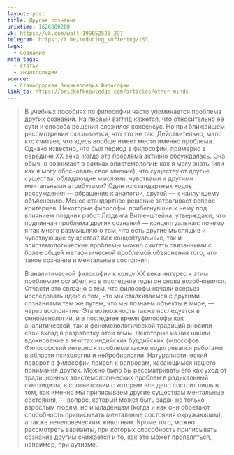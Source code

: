 ```yaml
---
layout: post
title: Другие сознания
unixtime: 1626880200
vk: https://vk.com/wall-199052526_297
telegram: https://t.me/reducing_suffering/163
tags:
  - сознание
meta_tags:
  - статьи
  - энциклопедии
source:
  - Стэнфордская Энциклопедия Философии
link_to: https://brickofknowledge.com/articles/other-minds
---
```

>В учебных пособиях по философии часто упоминается проблема других сознаний. На первый взгляд кажется, что относительно ее сути и способа решения сложился консенсус. Но при ближайшем рассмотрении оказывается, что это не так. Действительно, мало кто считает, что здесь вообще имеет место именно проблема. Однако известно, что был период в философии, примерно в середине XX века, когда эта проблема активно обсуждалась. Она обычно возникает в рамках эпистемологии: как я могу знать (или как я могу обосновать свое мнение), что существуют другие существа, обладающие мыслями, чувствами и другими ментальными атрибутами? Один из стандартных ходов рассуждения — обращение к аналогии, другой — к наилучшему объяснению. Менее стандартное решение затрагивает вопрос критериев. Некоторые философы, прибегнувшие к нему под влиянием поздних работ Людвига Витгенштейна, утверждают, что подлинная проблема других сознаний — концептуальная: почему я так много размышляю о том, что есть другие мыслящие и чувствующие существа? Как концептуальные, так и эпистемологические проблемы можно считать связанными с более общей метафизической проблемой объяснения того, что такое сознание и ментальные состояния.
>
>В аналитической философии к концу XX века интерес к этим проблемам ослабел, но в последние годы он снова возобновился. Отчасти это связано с тем, что философы начали всерьез исследовать идею о том, что мы сталкиваемся с другими сознаниями тем же путем, что мы познаем объекты в мире, — через восприятие. Эта возможность также исследуется в феноменологии, и в последнее время философы как аналитической, так и феноменологической традиций вносили свой вклад в разработку этой темы. Некоторые из них нашли вдохновение в текстах индийских буддийских философов. Философский интерес к проблеме также подогревался работами в области психологии и нейробиологии. Натуралистический поворот в философии привел к вопросам, касающимся нашего понимания других. Можно было бы рассматривать его как уход от традиционных эпистемологических проблем в радикальный скептицизм, в соответствии с которым все дело состоит лишь в том, как именно мы приписываем другие существам ментальные состояния, — вопрос, который может быть задан не только взрослым людям, но и младенцам (когда и как они обретают способность приписывать ментальные состояния окружающим), а также нечеловеческим животным. Кроме того, можно рассмотреть варианты, при которых способность приписывать сознание другим снижается и то, как это может проявляться, например, при аутизме.